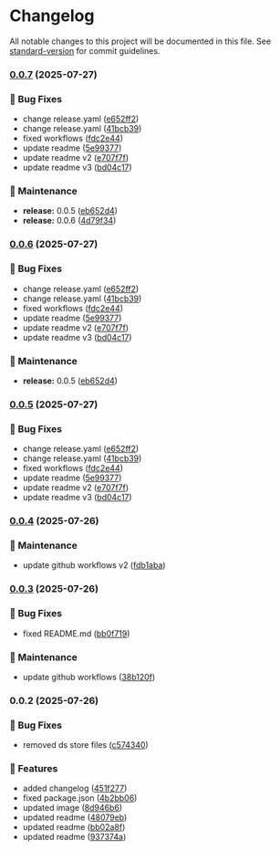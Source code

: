 # Changelog

All notable changes to this project will be documented in this file. See [standard-version](https://github.com/conventional-changelog/standard-version) for commit guidelines.

### [0.0.7](https://github.com/getracky/bounce-ui/compare/v0.0.4...v0.0.7) (2025-07-27)


### 🐛 Bug Fixes

* change release.yaml ([e652ff2](https://github.com/getracky/bounce-ui/commit/e652ff2df1812551a4b0b8cd2a177c04810a68b8))
* change release.yaml ([41bcb39](https://github.com/getracky/bounce-ui/commit/41bcb39f620f9b38d8e0ee68d042d625a5055cbe))
* fixed workflows ([fdc2e44](https://github.com/getracky/bounce-ui/commit/fdc2e44020e46ab43e563b1829d8634a53a246a6))
* update readme ([5e99377](https://github.com/getracky/bounce-ui/commit/5e99377dc522b765775154ffa6c85f32de0c2c3b))
* update readme v2 ([e707f7f](https://github.com/getracky/bounce-ui/commit/e707f7f0bfc9de41357c3dce5d817f0dd6b945e7))
* update readme v3 ([bd04c17](https://github.com/getracky/bounce-ui/commit/bd04c17dd7befe1a4724f2abc7a46f461fbf54d1))


### 🔧 Maintenance

* **release:** 0.0.5 ([eb652d4](https://github.com/getracky/bounce-ui/commit/eb652d48ce8c715e2141e8f29abdc2551affab55))
* **release:** 0.0.6 ([4d79f34](https://github.com/getracky/bounce-ui/commit/4d79f345e26b5077b83b8a3bacd88bc9e2681e4e))

### [0.0.6](https://github.com/getracky/bounce-ui/compare/v0.0.4...v0.0.6) (2025-07-27)


### 🐛 Bug Fixes

* change release.yaml ([e652ff2](https://github.com/getracky/bounce-ui/commit/e652ff2df1812551a4b0b8cd2a177c04810a68b8))
* change release.yaml ([41bcb39](https://github.com/getracky/bounce-ui/commit/41bcb39f620f9b38d8e0ee68d042d625a5055cbe))
* fixed workflows ([fdc2e44](https://github.com/getracky/bounce-ui/commit/fdc2e44020e46ab43e563b1829d8634a53a246a6))
* update readme ([5e99377](https://github.com/getracky/bounce-ui/commit/5e99377dc522b765775154ffa6c85f32de0c2c3b))
* update readme v2 ([e707f7f](https://github.com/getracky/bounce-ui/commit/e707f7f0bfc9de41357c3dce5d817f0dd6b945e7))
* update readme v3 ([bd04c17](https://github.com/getracky/bounce-ui/commit/bd04c17dd7befe1a4724f2abc7a46f461fbf54d1))


### 🔧 Maintenance

* **release:** 0.0.5 ([eb652d4](https://github.com/getracky/bounce-ui/commit/eb652d48ce8c715e2141e8f29abdc2551affab55))

### [0.0.5](https://github.com/getracky/bounce-ui/compare/v0.0.4...v0.0.5) (2025-07-27)


### 🐛 Bug Fixes

* change release.yaml ([e652ff2](https://github.com/getracky/bounce-ui/commit/e652ff2df1812551a4b0b8cd2a177c04810a68b8))
* change release.yaml ([41bcb39](https://github.com/getracky/bounce-ui/commit/41bcb39f620f9b38d8e0ee68d042d625a5055cbe))
* fixed workflows ([fdc2e44](https://github.com/getracky/bounce-ui/commit/fdc2e44020e46ab43e563b1829d8634a53a246a6))
* update readme ([5e99377](https://github.com/getracky/bounce-ui/commit/5e99377dc522b765775154ffa6c85f32de0c2c3b))
* update readme v2 ([e707f7f](https://github.com/getracky/bounce-ui/commit/e707f7f0bfc9de41357c3dce5d817f0dd6b945e7))
* update readme v3 ([bd04c17](https://github.com/getracky/bounce-ui/commit/bd04c17dd7befe1a4724f2abc7a46f461fbf54d1))

### [0.0.4](https://github.com/getracky/bounce-ui/compare/v0.0.3...v0.0.4) (2025-07-26)


### 🔧 Maintenance

* update github workflows v2 ([fdb1aba](https://github.com/getracky/bounce-ui/commit/fdb1aba4c6d24cd00b262e8316668d6e9de71716))

### [0.0.3](https://github.com/getracky/bounce-ui/compare/v0.0.2...v0.0.3) (2025-07-26)


### 🐛 Bug Fixes

* fixed README.md ([bb0f719](https://github.com/getracky/bounce-ui/commit/bb0f719dea8d6f8feb13dec734941afea830deb6))


### 🔧 Maintenance

* update github workflows ([38b120f](https://github.com/getracky/bounce-ui/commit/38b120f034564aa8f1cf233b8c20e454d9dcc9fe))

### 0.0.2 (2025-07-26)


### 🐛 Bug Fixes

* removed ds store files ([c574340](https://github.com/getracky/bounce-ui/commit/c57434040f3a16032daa2414f2117db94a968d0a))


### 🚀 Features

* added changelog ([451f277](https://github.com/getracky/bounce-ui/commit/451f277a6e5e5486cc75f3832d116c3f083ef5ac))
* fixed package.json ([4b2bb06](https://github.com/getracky/bounce-ui/commit/4b2bb0688eba0d6bf0c9b5e6916e09ce1b6ae86d))
* updated image ([8d946b6](https://github.com/getracky/bounce-ui/commit/8d946b697992cacea2f15d8ef2880dfa8b93b940))
* updated readme ([48079eb](https://github.com/getracky/bounce-ui/commit/48079ebe3459e947b1fb940a34b9121ed68173d0))
* updated readme ([bb02a8f](https://github.com/getracky/bounce-ui/commit/bb02a8fa816e86d43a24d9147a5ea185319d7b86))
* updated readme ([937374a](https://github.com/getracky/bounce-ui/commit/937374a3f91b0a9faaf4b82a176a6bbd16c6c39a))
